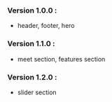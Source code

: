 ### Version 1.0.0 :

- header, footer, hero

### Version 1.1.0 :

- meet section, features section

### Version 1.2.0 :

- slider section
